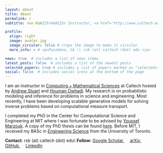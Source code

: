 ```yaml
---
layout: about
title: About
permalink: /
subtitle: von K&#225rm&#225n Instructor, <a href='http://www.caltech.edu'>California Institute of Technology</a>

profile:
  align: right
  image: avatar.jpg
  image_circular: false # crops the image to make it circular
  more_info: > # <p>Pasadena, CA \\ rsb (at) caltech (dot) edu </p>

news: true  # includes a list of news items
latest_posts: false  # includes a list of the newest posts
selected_papers: true # includes a list of papers marked as "selected={true}"
social: false  # includes social icons at the bottom of the page
---
```


I am an instructor in [Computing + Mathematical Sciences](http://cms.caltech.edu) at Caltech hosted by [Andrew Stuart](http://stuart.caltech.edu) and [Houman Owhadi](http://users.cms.caltech.edu/~owhadi/index.htm). My research is on probabilistic modeling and inference for problems in science and engineering. Most recently, I have been developing scalable generative models for solving inverse problems based on computational measure transport. 

I completed my PhD in the Center for Computational Science and Engineering at MIT where I was fortunate to be advised by [Youssef Marzouk](http://uqgroup.mit.edu). A copy of my PhD thesis can be found [here](https://dspace.mit.edu/handle/1721.1/145049). Before MIT, I received my BASc in [Engineering Science](http://engsci.utoronto.ca) from the University of Toronto.

**Contact**:  rsb (at) caltech (dot) edu\\
**Follow**: <a href="https://scholar.google.com/citations?user=rdYO0XYAAAAJ&hl=en" title="Google Scholar"><i class="    ai ai-google-scholar"></i> Google Scholar </a>&emsp;
<a href="https://arxiv.org/a/baptista_r_1.html" title="arXiv"><i class="    ai ai-arxiv"></i> arXiv </a>&emsp;
<a href="https://github.com/baptistar" title="GitHub"><i class="fab fa-github"></i> GitHub </a>&emsp;
<a href="https://www.linkedin.com/in/ricardo-baptista-471a9957/" title="LinkedIn"><i class="fab fa-linkedin"></i> LinkedIn </a>
